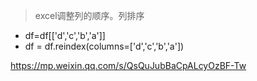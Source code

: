 



> excel调整列的顺序。列排序

- df=df[['d','c','b','a']]
- df = df.reindex(columns=['d','c','b','a']) 

https://mp.weixin.qq.com/s/QsQuJubBaCpALcyOzBF-Tw





